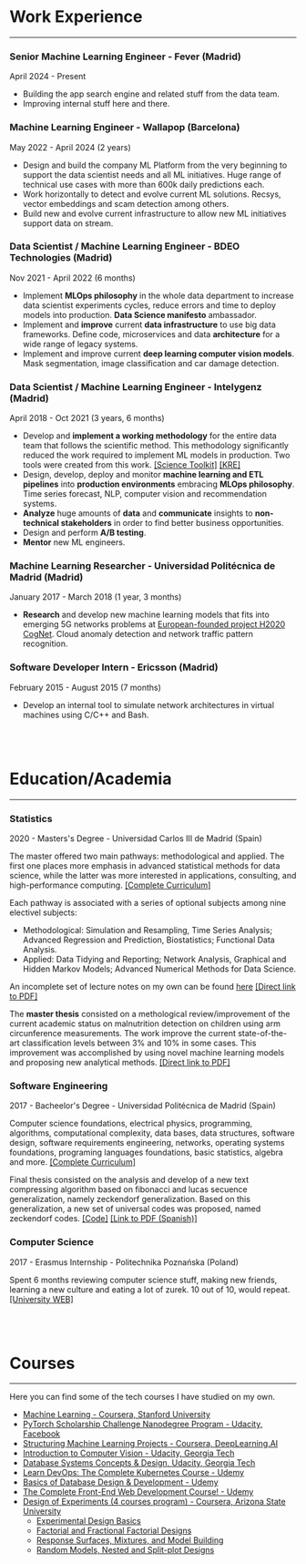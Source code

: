 # Work Experience
---
### Senior Machine Learning Engineer - Fever (Madrid)
April 2024 - Present

 - Building the app search engine and related stuff from the data team.
 - Improving internal stuff here and there.

### Machine Learning Engineer - Wallapop (Barcelona)
May 2022 - April 2024 (2 years)

- Design and build the company ML Platform from the very beginning to support the data scientist needs and all ML initiatives. Huge range of technical use cases with more than 600k daily predictions each.
- Work horizontally to detect and evolve current ML solutions. Recsys, vector embeddings and scam detection among others.
- Build new and evolve current infrastructure to allow new ML initiatives support data on stream.

### Data Scientist / Machine Learning Engineer - BDEO Technologies (Madrid)
Nov 2021 - April 2022 (6 months)

- Implement **MLOps philosophy** in the whole data department to increase data scientist experiments cycles, reduce errors and time to deploy models into production. **Data Science manifesto** ambassador.
- Implement and **improve** current **data infrastructure** to use big data frameworks. Define code, microservices and data **architecture** for a wide range of legacy systems.
- Implement and improve current **deep learning computer vision models**. Mask segmentation, image classification and car damage detection.

### Data Scientist / Machine Learning Engineer - Intelygenz (Madrid)
April 2018 - Oct 2021 (3 years, 6 months) 

 - Develop and **implement a working methodology** for the entire data team that follows the scientific method. This methodology significantly reduced the work required to implement ML models in production. Two tools were created from this work. [[Science Toolkit]](https://github.com/konstellation-io/science-toolkit) [[KRE]](https://github.com/konstellation-io/kre)
 - Design, develop, deploy and monitor **machine learning and ETL pipelines** into **production environments** embracing **MLOps philosophy**. Time series forecast, NLP, computer vision and recommendation systems.
 - **Analyze** huge amounts of **data** and **communicate** insights to **non-technical stakeholders** in order to find better business opportunities.
 - Design and perform **A/B testing**.
 - **Mentor** new ML engineers.

### Machine Learning Researcher - Universidad Politécnica de Madrid (Madrid)
January 2017 - March 2018 (1 year, 3 months)

 - **Research** and develop new machine learning models that fits into emerging 5G networks problems at [European-founded project H2020 CogNet](https://5g-ppp.eu/cognet/). Cloud anomaly detection and network traffic pattern recognition.

### Software Developer Intern - Ericsson (Madrid)
February 2015 - August 2015 (7 months)

 - Develop an internal tool to simulate network architectures in virtual machines using C/C++ and Bash.

 <br/>
 <br/>

# Education/Academia
---

### Statistics
2020 - Masters's Degree - Universidad Carlos III de Madrid (Spain)

The master offered two main pathways: methodological and applied. The first one places more emphasis in advanced statistical methods for data science, while the latter was more interested in applications, consulting, and high-performance computing. [[Complete Curriculum]](https://www.uc3m.es/master/statistics-data-science)

Each pathway is associated with a series of optional subjects among nine electivel subjects:

 - Methodological: Simulation and Resampling, Time Series Analysis; Advanced Regression and Prediction, Biostatistics; Functional Data Analysis.
 - Applied: Data Tidying and Reporting; Network Analysis, Graphical and Hidden Markov Models; Advanced Numerical Methods for Data Science. 

An incomplete set of lecture notes on my own can be found [here](https://github.com/RicardoHS/statistics-for-data-science-book) [[Direct link to PDF]](https://github.com/RicardoHS/statistics-for-data-science-book/blob/master/src/main.pdf)

The **master thesis** consisted on a methological review/improvement of the current academic status on malnutrition detection on children using arm circunference measurements. The work improve the current state-of-the-art classification levels between 3% and 10% in some cases. This improvement was accomplished by using novel machine learning models and proposing new analytical methods. [[Direct link to PDF]](https://github.com/RicardoHS/geomorph_malnutrition_classification_models/blob/master/document.pdf)

### Software Engineering
2017 - Bacheelor's Degree - Universidad Politécnica de Madrid (Spain)

Computer science foundations, electrical physics, programming, algorithms, computational complexity, data bases, data structures, software design, software requirements engineering, networks, operating systems foundations, programing languages foundations, basic statistics, algebra and more. [[Complete Curriculum]](https://www.etsisi.upm.es/estudios/grados/61iw/ig)

Final thesis consisted on the analysis and develop of a new text compressing algorithm based on fibonacci and lucas secuence generalization, namely zeckendorf generalization. Based on this generalization, a new set of universal codes was proposed, named zeckendorf codes. [[Code]](https://github.com/RicardoHS/zeckendorf-codes) [[Link to PDF (Spanish)]](http://oa.upm.es/51903/1/TFG_RICARDO_HORTELANO_SANCHEZ.pdf)

### Computer Science
2017 - Erasmus Internship - Politechnika Poznańska (Poland)

Spent 6 months reviewing computer science stuff, making new friends, learning a new culture and eating a lot of zurek. 10 out of 10, would repeat. [[University WEB]](https://www.put.poznan.pl/)

<br/>
<br/>

# Courses
---
Here you can find some of the tech courses I have studied on my own.

- [Machine Learning - Coursera, Stanford University](https://www.coursera.org/learn/machine-learning)
- [PyTorch Scholarship Challenge Nanodegree Program - Udacity, Facebook](https://www.udacity.com/scholarships/facebook-pytorch-scholarship)
- [Structuring Machine Learning Projects - Coursera, DeepLearning.AI](https://www.coursera.org/learn/machine-learning-projects/home/welcome)
- [Introduction to Computer Vision - Udacity, Georgia Tech](https://www.udacity.com/course/introduction-to-computer-vision--ud810)
- [Database Systems Concepts & Design, Udacity, Georgia Tech](https://www.udacity.com/course/database-systems-concepts-design--ud150)
- [Learn DevOps: The Complete Kubernetes Course - Udemy](https://www.udemy.com/course/learn-devops-the-complete-kubernetes-course/)
- [Basics of Database Design & Development - Udemy](https://www.udemy.com/course/database-design-development/)
- [The Complete Front-End Web Development Course! - Udemy](https://www.udemy.com/course/front-end-web-development)
- [Design of Experiments (4 courses program) - Coursera, Arizona State University](https://www.coursera.org/specializations/design-experiments)
    - [Experimental Design Basics](https://www.coursera.org/learn/introduction-experimental-design-basics?specialization=design-experiments)
    - [Factorial and Fractional Factorial Designs](https://www.coursera.org/learn/factorial-fractional-factorial-designs?specialization=design-experiments)
    - [Response Surfaces, Mixtures, and Model Building](https://www.coursera.org/learn/response-surfaces-mixtures-model-building?specialization=design-experiments)
    - [Random Models, Nested and Split-plot Designs](https://www.coursera.org/learn/random-models-nested-split-plot-designs?specialization=design-experiments)

 <br/>
 <br/>

